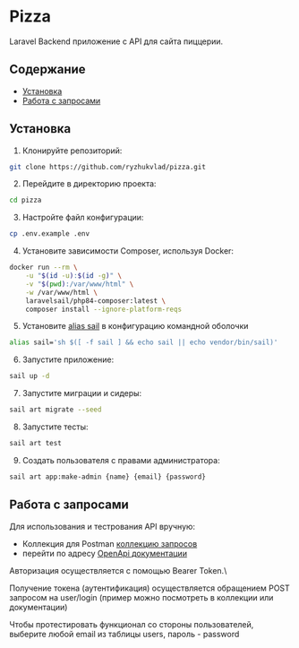 # Pizza

Laravel Backend приложение с API для сайта пиццерии.

## Содержание

- [Установка](#установка)
- [Работа с запросами](#работа-с-запросами)

## Установка

1. Клонируйте репозиторий:
```bash
git clone https://github.com/ryzhukvlad/pizza.git
```

2. Перейдите в директорию проекта:
```bash
cd pizza
```

3. Настройте файл конфигурации:
```bash
cp .env.example .env
```

4. Установите зависимости Composer, используя Docker:
```bash
docker run --rm \
    -u "$(id -u):$(id -g)" \
    -v "$(pwd):/var/www/html" \
    -w /var/www/html \
    laravelsail/php84-composer:latest \
    composer install --ignore-platform-reqs
```
5. Установите [alias sail](https://laravel.com/docs/11.x/sail#configuring-a-shell-alias) в конфигурацию командной оболочки
```bash
alias sail='sh $([ -f sail ] && echo sail || echo vendor/bin/sail)'
```

6. Запустите приложение:
```bash
sail up -d
```

7. Запустите миграции и сидеры:
```bash
sail art migrate --seed
``` 
8. Запустите тесты:
```bash
sail art test
```

9. Создать пользователя с правами администратора:
```bash
sail art app:make-admin {name} {email} {password}
```

## Работа с запросами
Для использования и тестрования API вручную:

* Коллекция для Postman [коллекцию запросов](Pizza.postman_collection.json)
* перейти по адресу [OpenApi документации](http://localhost:81/docs/api)

Авторизация осуществляется с помощью Bearer Token.\

Получение токена (аутентификация) осуществляется обращением POST запросом на user/login 
(пример можно посмотреть в коллекции или документации)

Чтобы протестировать функционал со стороны пользователей, выберите любой email из таблицы users, пароль - password
